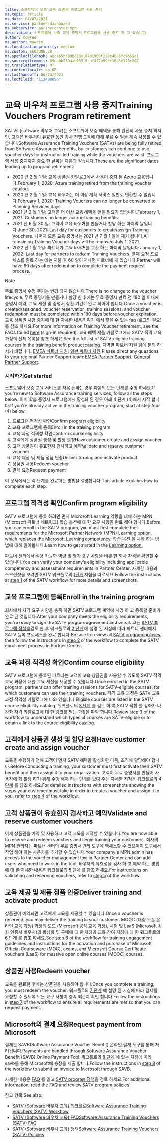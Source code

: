 ```yaml
---
title: 소프트웨어 보증 교육 증명서 프로그램 사용 중지
ms.topic: article
ms.date: 04/07/2021
ms.service: partner-dashboard
ms.subservice: partnercenter-mpn
description: 소프트웨어 보증 교육 증명서 프로그램을 사용 중지 하 고 있습니다.
author: mowree
ms.author: mowrim
ms.localizationpriority: medium
ms.custom: SEOJUNE.20
ms.openlocfilehash: a8c465b38d8613a107d1900f220c4885fc9655e1
ms.sourcegitcommit: 09eabb559aae25518caf3f2a59ef16a3e123c207
ms.translationtype: MT
ms.contentlocale: ko-KR
ms.lasthandoff: 06/23/2021
ms.locfileid: "112490090"
---
```

# <a name="training-vouchers-program-retirement"></a><span data-ttu-id="bae76-103">교육 바우처 프로그램 사용 중지</span><span class="sxs-lookup"><span data-stu-id="bae76-103">Training Vouchers Program retirement</span></span>

<span data-ttu-id="bae76-104">SATVs (software 바우처 교육)는 소프트웨어 보증 혜택을 통해 완전히 사용 중지 되지만, 고객은 바우처이 유효한 동안 강사 진행 교육에 대해 무료 수 일을 계속 사용할 수 있습니다.</span><span class="sxs-lookup"><span data-stu-id="bae76-104">Software Assurance Training Vouchers (SATVs) are being fully retired from Software Assurance benefits, but customers can continue to use voucher days for instructor-led training while the vouchers are valid.</span></span> <span data-ttu-id="bae76-105">프로그램 사용 중지까지 중요 한 날짜는 다음과 같습니다.</span><span class="sxs-lookup"><span data-stu-id="bae76-105">These are the significant dates leading up to program retirement:</span></span> 

- <span data-ttu-id="bae76-106">2020 년 2 월 1 일: 교육 상품권 카탈로그에서 사용이 중지 된 Azure 교육입니다.</span><span class="sxs-lookup"><span data-stu-id="bae76-106">February 1, 2020: Azure training retired from the training voucher catalog.</span></span>
- <span data-ttu-id="bae76-107">2020 년 2 월 1 일: 교육 바우처는 더 이상 계획 서비스 일만로 변환할 수 없습니다.</span><span class="sxs-lookup"><span data-stu-id="bae76-107">February 1, 2020: Training Vouchers can no longer be converted to Planning Services days.</span></span>  
- <span data-ttu-id="bae76-108">2021 년 2 월 1 일: 고객은 더 이상 교육 혜택을 얻을 필요가 없습니다.</span><span class="sxs-lookup"><span data-stu-id="bae76-108">February 1, 2021: Customers no longer accrue training benefits.</span></span> 
- <span data-ttu-id="bae76-109">2021 년 6 월 30 일: 고객이 교육 바우처를 만들거나 할당 하는 마지막 날입니다.</span><span class="sxs-lookup"><span data-stu-id="bae76-109">June 30, 2021: Last day for customers to create/assign Training Vouchers.</span></span> <span data-ttu-id="bae76-110">나머지 모든 교육 증명서는 2021 년 7 월 1 일에 제거 됩니다.</span><span class="sxs-lookup"><span data-stu-id="bae76-110">All remaining Training Voucher days will be removed July 1, 2021.</span></span>
- <span data-ttu-id="bae76-111">2022 년 1 월 1 일: 파트너가 교육 바우처를 교환 하는 마지막 날입니다.</span><span class="sxs-lookup"><span data-stu-id="bae76-111">January 1, 2022: Last day for partners to redeem Training Vouchers.</span></span> <span data-ttu-id="bae76-112">결제 요청 프로세스를 완료 하는 데는 지불 후 60 일이 지나면 파트너에 게 있습니다.</span><span class="sxs-lookup"><span data-stu-id="bae76-112">Partner will have 60 days after redemption to complete the payment request process.</span></span>  

>[!NOTE]
><span data-ttu-id="bae76-113">무료 증명서 수명 주기는 변경 되지 않습니다.</span><span class="sxs-lookup"><span data-stu-id="bae76-113">There is no change to the voucher lifecycle.</span></span> <span data-ttu-id="bae76-114">무료 증명서를 만들거나 할당 한 후에는 무료 증명서 만료 전 180 일 이내에 증명서 예약, 교육 세션 및 증명서 상환 기간이 완료 되어야 합니다.</span><span class="sxs-lookup"><span data-stu-id="bae76-114">Once a voucher is created/assigned, voucher reservation, training sessions, and voucher redemption must be completed within 180 days before voucher expiration.</span></span>  <span data-ttu-id="bae76-115">교육 상품권 사용 중지에 대 한 자세한 내용은 [여기](https://partner.microsoft.com/resources/collection/software-assurance-benefit-changes#/) 에서 찾을 수 있는 faq (로그인 필요)를 참조 하세요.</span><span class="sxs-lookup"><span data-stu-id="bae76-115">For more information on Training Voucher retirement, see the FAQs found [here](https://partner.microsoft.com/resources/collection/software-assurance-benefit-changes#/) (sign-in required).</span></span>  <span data-ttu-id="bae76-116">교육 혜택 제품 카탈로그에서 SATV 적격 교육 과정의 전체 목록을 참조 하세요.</span><span class="sxs-lookup"><span data-stu-id="bae76-116">See the full list of SATV-eligible training courses in the training benefit product catalog.</span></span> <span data-ttu-id="bae76-117">지역별 파트너 지원 팀에 문의 하시기 바랍니다. [EMEA 파트너 지원](mailto:savoucher@msdirectservices.com); [일반 파트너 지원](https://partner.microsoft.com/dashboard/support/servicerequests).</span><span class="sxs-lookup"><span data-stu-id="bae76-117">Please direct any questions to your regional Partner Support team: [EMEA Partner Support](mailto:savoucher@msdirectservices.com); [General Partner Support](https://partner.microsoft.com/dashboard/support/servicerequests).</span></span>



### <a name="get-started"></a><span data-ttu-id="bae76-118">시작하기</span><span class="sxs-lookup"><span data-stu-id="bae76-118">Get started</span></span>

<span data-ttu-id="bae76-119">소프트웨어 보증 교육 서비스를 처음 접하는 경우 다음의 모든 단계를 수행 하세요.</span><span class="sxs-lookup"><span data-stu-id="bae76-119">If you're new to Software Assurance training services, follow all the steps below.</span></span> <span data-ttu-id="bae76-120">이미 학습 증명서 프로그램에서 활성화 된 경우 아래 4 단계 (4)에서 시작 합니다.</span><span class="sxs-lookup"><span data-stu-id="bae76-120">If you're already active in the training voucher program, start at step four (4) below.</span></span> 

1. <span data-ttu-id="bae76-121">프로그램 적격성 확인</span><span class="sxs-lookup"><span data-stu-id="bae76-121">Confirm program eligibility</span></span>
2. <span data-ttu-id="bae76-122">교육 프로그램에 등록</span><span class="sxs-lookup"><span data-stu-id="bae76-122">Enroll in the training program</span></span>
3. <span data-ttu-id="bae76-123">교육 과정 적격성 확인</span><span class="sxs-lookup"><span data-stu-id="bae76-123">Confirm course eligibility</span></span>
4. <span data-ttu-id="bae76-124">고객에게 상품권 생성 및 할당 요청</span><span class="sxs-lookup"><span data-stu-id="bae76-124">Have customer create and assign voucher</span></span>
5. <span data-ttu-id="bae76-125">고객 상품권이 유효한지 검사하고 예약</span><span class="sxs-lookup"><span data-stu-id="bae76-125">Validate and reserve customer voucher</span></span>
6. <span data-ttu-id="bae76-126">교육 제공 및 제품 정품 인증</span><span class="sxs-lookup"><span data-stu-id="bae76-126">Deliver training and activate product</span></span>
7. <span data-ttu-id="bae76-127">상품권 사용</span><span class="sxs-lookup"><span data-stu-id="bae76-127">Redeem voucher</span></span>
8. <span data-ttu-id="bae76-128">결제 요청</span><span class="sxs-lookup"><span data-stu-id="bae76-128">Request payment</span></span>

<span data-ttu-id="bae76-129">이 문서에서는 각 단계를 완료하는 방법을 설명합니다.</span><span class="sxs-lookup"><span data-stu-id="bae76-129">This article explains how to complete each step.</span></span>

## <a name="confirm-program-eligibility"></a><span data-ttu-id="bae76-130">프로그램 적격성 확인</span><span class="sxs-lookup"><span data-stu-id="bae76-130">Confirm program eligibility</span></span>

<span data-ttu-id="bae76-131">SATV 프로그램에 등록 하려면 먼저 Microsoft Learning 역량을 대체 하는 MPN (Microsoft 파트너 네트워크) 학습 옵션에 대 한 요구 사항을 완료 해야 합니다.</span><span class="sxs-lookup"><span data-stu-id="bae76-131">Before you can enroll in the SATV program, you must first complete the requirements for the Microsoft Partner Network (MPN) Learning option, which replaces the Microsoft Learning competency.</span></span> <span data-ttu-id="bae76-132">[학습 옵션](https://partner.microsoft.com/membership/learning-partners) 을 시작 하는 방법에 대해 알아봅니다.</span><span class="sxs-lookup"><span data-stu-id="bae76-132">Learn how to get started in the [Learning option.](https://partner.microsoft.com/membership/learning-partners)</span></span>

<span data-ttu-id="bae76-133">파트너 센터에서 적용 가능한 역량 및 평가 요구 사항을 비롯 한 회사 자격을 확인할 수 있습니다.</span><span class="sxs-lookup"><span data-stu-id="bae76-133">You can verify your company's eligibility including applicable competency and assessment requirements in Partner Center.</span></span> <span data-ttu-id="bae76-134">자세한 내용과 스크린샷을 보려면 SATV 워크플로의 [1단계](https://query.prod.cms.rt.microsoft.com/cms/api/am/binary/RE4s3bB) 지침을 따르세요.</span><span class="sxs-lookup"><span data-stu-id="bae76-134">Follow the instructions at [step 1](https://query.prod.cms.rt.microsoft.com/cms/api/am/binary/RE4s3bB) of the SATV workflow for more details and screenshots.</span></span>

## <a name="enroll-in-the-training-program"></a><span data-ttu-id="bae76-135">교육 프로그램에 등록</span><span class="sxs-lookup"><span data-stu-id="bae76-135">Enroll in the training program</span></span>

<span data-ttu-id="bae76-136">회사에서 자격 요구 사항을 충족 하면 SATV 프로그램 계약에 서명 하 고 등록할 준비가 완료 된 것입니다.</span><span class="sxs-lookup"><span data-stu-id="bae76-136">After your company meets the eligibility requirements, you're ready to sign the SATV program agreement and enroll.</span></span> <span data-ttu-id="bae76-137">모든 [SATV 프로그램 정책을](https://query.prod.cms.rt.microsoft.com/cms/api/am/binary/RE3koEP)검토 한 후 워크플로의 [2 단계](https://query.prod.cms.rt.microsoft.com/cms/api/am/binary/RE4s3bB) 에 설명 된 지침에 따라 파트너 센터에서 SATV 등록 프로세스를 완료 합니다.</span><span class="sxs-lookup"><span data-stu-id="bae76-137">Be sure to review all [SATV program policies](https://query.prod.cms.rt.microsoft.com/cms/api/am/binary/RE3koEP), then follow the instructions in [step 2](https://query.prod.cms.rt.microsoft.com/cms/api/am/binary/RE4s3bB) of the workflow to complete the SATV enrollment process in Partner Center.</span></span>


## <a name="confirm-course-eligibility"></a><span data-ttu-id="bae76-138">교육 과정 적격성 확인</span><span class="sxs-lookup"><span data-stu-id="bae76-138">Confirm course eligibility</span></span>
<span data-ttu-id="bae76-139">SATV 프로그램에 등록된 파트너는 고객이 교육 상품권을 사용할 수 있도록 SATV 적격 교육 과정에 대한 교육 세션을 제공할 수 있습니다.</span><span class="sxs-lookup"><span data-stu-id="bae76-139">Once enrolled in the SATV program, partners can offer training sessions for SATV-eligible courses, for which customers can use their training vouchers.</span></span> <span data-ttu-id="bae76-140">적격 교육 과정은 SATV 교육 과정 적격성 카탈로그에 나와 있습니다.</span><span class="sxs-lookup"><span data-stu-id="bae76-140">Eligible courses are listed in the SATV course eligibility catalog.</span></span> <span data-ttu-id="bae76-141">워크플로의 [3 단계](https://query.prod.cms.rt.microsoft.com/cms/api/am/binary/RE4s3bB) 를 검토 하 여 SATV 적합 한 강좌가 나 강좌 자격 카탈로그에 대 한 링크를 얻는 과정을 파악 합니다.</span><span class="sxs-lookup"><span data-stu-id="bae76-141">Review [step 3](https://query.prod.cms.rt.microsoft.com/cms/api/am/binary/RE4s3bB) of the workflow to understand which types of courses are SATV-eligible or to obtain a link to the course eligibility catalog.</span></span>

## <a name="have-customer-create-and-assign-voucher"></a><span data-ttu-id="bae76-142">고객에게 상품권 생성 및 할당 요청</span><span class="sxs-lookup"><span data-stu-id="bae76-142">Have customer create and assign voucher</span></span>

<span data-ttu-id="bae76-143">교육을 수행하기 전에 고객이 먼저 SATV 혜택을 활성화한 다음, 조직에 할당해야 합니다.</span><span class="sxs-lookup"><span data-stu-id="bae76-143">Before conducting a training, your customer must first activate their SATV benefit and then assign it to your organization.</span></span> <span data-ttu-id="bae76-144">고객이 무료 증명서를 만들어 사용자에 게 할당 하기 위해 수행 해야 하는 단계를 보여 주는 자세한 지침은 워크플로의 [4 단계](https://query.prod.cms.rt.microsoft.com/cms/api/am/binary/RE4s3bB) 를 참조 하세요.</span><span class="sxs-lookup"><span data-stu-id="bae76-144">For detailed instructions with screenshots showing the steps your customer must take in order to create a voucher and assign it to you, refer to [step 4](https://query.prod.cms.rt.microsoft.com/cms/api/am/binary/RE4s3bB) of the workflow.</span></span>

## <a name="validate-and-reserve-customer-vouchers"></a><span data-ttu-id="bae76-145">고객 상품권이 유효한지 검사하고 예약</span><span class="sxs-lookup"><span data-stu-id="bae76-145">Validate and reserve customer vouchers</span></span>

<span data-ttu-id="bae76-146">이제 상품권을 예약 및 사용하고 고객 교육을 시작할 수 있습니다.</span><span class="sxs-lookup"><span data-stu-id="bae76-146">You are now able to reserve and redeem vouchers and begin training your customers.</span></span> <span data-ttu-id="bae76-147">회사의 MPN 관리자는 파트너 센터의 무료 증명서 관리 도구에 액세스할 수 있으며이 도구에서 작업 해야 하는 사용자를 추가할 수 있습니다.</span><span class="sxs-lookup"><span data-stu-id="bae76-147">Your company's MPN admin has access to the voucher management tool in Partner Center and can add users who need to work in the tool.</span></span> <span data-ttu-id="bae76-148">바우처의 유효성을 검사 하 고 예약 하는 방법에 대 한 자세한 내용은 워크플로의 [5 단계](https://query.prod.cms.rt.microsoft.com/cms/api/am/binary/RE4s3bB) 를 참조 하세요.</span><span class="sxs-lookup"><span data-stu-id="bae76-148">For instructions on validating and reserving vouchers, refer to [step 5](https://query.prod.cms.rt.microsoft.com/cms/api/am/binary/RE4s3bB) of the workflow.</span></span>

## <a name="deliver-training-and-activate-product"></a><span data-ttu-id="bae76-149">교육 제공 및 제품 정품 인증</span><span class="sxs-lookup"><span data-stu-id="bae76-149">Deliver training and activate product</span></span>

<span data-ttu-id="bae76-150">상품권이 예약되면 고객에게 교육을 제공할 수 있습니다.</span><span class="sxs-lookup"><span data-stu-id="bae76-150">Once a voucher is reserved, you may deliver the training to your customer.</span></span> <span data-ttu-id="bae76-151">MOOC (대량 오픈 온라인 교육 과정) 과정의 모드 (Microsoft 공식 교육 과정), 시험 및 LaaS (Microsoft 강좌 인증서 바우처)의 활성화 및 구매에 대 한 지침과 교육 참여 지침에 대 한 워크플로의 [6 단계](https://query.prod.cms.rt.microsoft.com/cms/api/am/binary/RE4s3bB) 를 참조 하세요.</span><span class="sxs-lookup"><span data-stu-id="bae76-151">See [step 6](https://query.prod.cms.rt.microsoft.com/cms/api/am/binary/RE4s3bB) of the workflow for training engagement guidelines and instructions for the activation and purchase of Microsoft Official Courseware (MOC), exams, and Microsoft Course Certificate vouchers (LaaS) for massive open online courses (MOOC) courses.</span></span>

## <a name="redeem-voucher"></a><span data-ttu-id="bae76-152">상품권 사용</span><span class="sxs-lookup"><span data-stu-id="bae76-152">Redeem voucher</span></span>

<span data-ttu-id="bae76-153">교육을 완료한 후에는 상품권을 사용해야 합니다.</span><span class="sxs-lookup"><span data-stu-id="bae76-153">Once you complete a training, you must redeem the voucher.</span></span> <span data-ttu-id="bae76-154">워크플로의 [7 단계](https://query.prod.cms.rt.microsoft.com/cms/api/am/binary/RE4s3bB) 에 설명 된 지침에 따라 결제를 요청할 수 있도록 모든 요구 사항이 충족 되는지 확인 합니다.</span><span class="sxs-lookup"><span data-stu-id="bae76-154">Follow the instructions in [step 7](https://query.prod.cms.rt.microsoft.com/cms/api/am/binary/RE4s3bB) of the workflow to ensure all requirements are met so that you can request payment.</span></span> 


## <a name="request-payment-from-microsoft"></a><span data-ttu-id="bae76-155">Microsoft의 결제 요청</span><span class="sxs-lookup"><span data-stu-id="bae76-155">Request payment from Microsoft</span></span>

<span data-ttu-id="bae76-156">결제는 SAVB(Software Assurance Voucher Benefit) 온라인 결제 도구를 통해 처리됩니다.</span><span class="sxs-lookup"><span data-stu-id="bae76-156">Payments are handled through Software Assurance Voucher Benefit (SAVB) Online Payment Tool.</span></span> <span data-ttu-id="bae76-157">워크플로의 [8 단계](https://query.prod.cms.rt.microsoft.com/cms/api/am/binary/RE4s3bB) 에 있는 지침에 따라 savb를 통해 Microsoft에 송장을 제출 합니다.</span><span class="sxs-lookup"><span data-stu-id="bae76-157">Follow the instructions in [step 8](https://query.prod.cms.rt.microsoft.com/cms/api/am/binary/RE4s3bB) of the workflow to submit an invoice to Microsoft through SAVB.</span></span> 

<span data-ttu-id="bae76-158">자세한 내용은 [FAQ](https://query.prod.cms.rt.microsoft.com/cms/api/am/binary/RE3kz5o) 를 읽고 [SATV program 정책](https://query.prod.cms.rt.microsoft.com/cms/api/am/binary/RE3koEP)을 검토 하세요.</span><span class="sxs-lookup"><span data-stu-id="bae76-158">For additional information, read the [FAQ](https://query.prod.cms.rt.microsoft.com/cms/api/am/binary/RE3kz5o) and review [SATV program policies](https://query.prod.cms.rt.microsoft.com/cms/api/am/binary/RE3koEP).</span></span>

<span data-ttu-id="bae76-159">참고 항목:</span><span class="sxs-lookup"><span data-stu-id="bae76-159">See also:</span></span>

- [<span data-ttu-id="bae76-160">SATV (Software 바우처 교육) 워크플로</span><span class="sxs-lookup"><span data-stu-id="bae76-160">Software Assurance Training Vouchers (SATV) Workflow</span></span>](https://query.prod.cms.rt.microsoft.com/cms/api/am/binary/RE4s3bB)
- [<span data-ttu-id="bae76-161">SATV (Software 바우처 교육) FAQ</span><span class="sxs-lookup"><span data-stu-id="bae76-161">Software Assurance Training Vouchers (SATV) FAQ</span></span>](https://query.prod.cms.rt.microsoft.com/cms/api/am/binary/RE3kz5o)
- [<span data-ttu-id="bae76-162">SATV (Software 바우처 교육) 정책</span><span class="sxs-lookup"><span data-stu-id="bae76-162">Software Assurance Training Vouchers (SATV) Policies</span></span>](https://query.prod.cms.rt.microsoft.com/cms/api/am/binary/RE3koEP)
